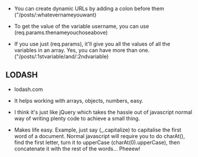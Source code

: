 - You can create dynamic URLs by adding a colon before them ("/posts/:whatevernameyouwant)

- To get the value of the variable username, you can use (req.params.thenameyouchoseabove)

- If you use just (req.params), it'll give you all the values of all the variables in an array. Yes, you can have more than one.  ("/posts/:1stvariable/and/:2ndvariable)


## LODASH ##

- lodash.com

- It helps working with arrays, objects, numbers, easy.

- I think it's just like jQuery which takes the hassle out of javascript normal way of writing plenty code to achieve a small thing.

- Makes life easy. Example, just say (_.capitalize) to capitalise the first word of a document. Normal javascript will require you to do charAt(), find the first letter, turn it to upperCase (charAt(0).upperCase), then concatenate it with the rest of the words... Pheeew!